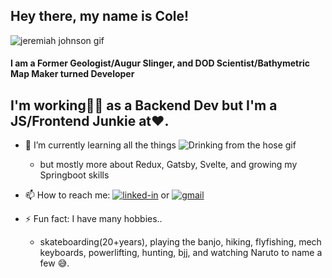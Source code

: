 <!--
**williycole/williycole** is a ✨ _special_ ✨ repository because its `README.md` (this file) appears on your GitHub profile. 
-->
## Hey there, my name is Cole!
![jeremiah johnson gif](https://media.giphy.com/media/4Hmjz2sqdtASJ2gFMH/giphy.gif)
####  I am a Former Geologist/Augur Slinger, and DOD Scientist/Bathymetric Map Maker turned Developer


## I'm working👷🏻 as a Backend Dev but I'm a JS/Frontend Junkie at❤️. 

- 🌱 I’m currently learning all the things 
       ![Drinking from the hose gif](https://media.giphy.com/media/3NgcLVc9B2tEPUUCMz/giphy.gif)
    -  but mostly more about Redux, Gatsby, Svelte, and growing my Springboot skills 

- 📫 How to reach me: [![linked-in](https://img.shields.io/badge/Linked_In-0077B5?style=for-the-badge&logo=LinkedIn&logoColor=white)](https://www.linkedin.com/in/cole-boren-4b0b3a50/) or [![gmail](https://img.shields.io/badge/Gmail-D14836?style=for-the-badge&logo=Gmail&logoColor=white)](mailto:https://william.cole.boren@gmail.com)

- ⚡ Fun fact: I have many hobbies.. 
    - skateboarding(20+years), playing the banjo, hiking, flyfishing, mech keyboards, powerlifting, hunting, bjj, and watching Naruto to name a few 😅.

